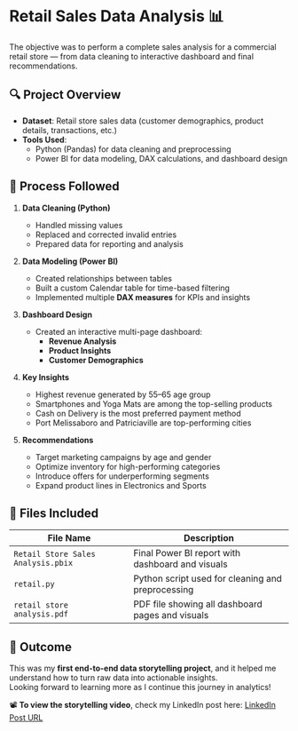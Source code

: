 
# Retail Sales Data Analysis 📊
  
The objective was to perform a complete sales analysis for a commercial retail store — from data cleaning to interactive dashboard and final recommendations.

## 🔍 Project Overview

- **Dataset**: Retail store sales data (customer demographics, product details, transactions, etc.)
- **Tools Used**:  
  - Python (Pandas) for data cleaning and preprocessing  
  - Power BI for data modeling, DAX calculations, and dashboard design

## 🧪 Process Followed

1. **Data Cleaning (Python)**
   - Handled missing values  
   - Replaced and corrected invalid entries  
   - Prepared data for reporting and analysis

2. **Data Modeling (Power BI)**
   - Created relationships between tables  
   - Built a custom Calendar table for time-based filtering  
   - Implemented multiple **DAX measures** for KPIs and insights

3. **Dashboard Design**
   - Created an interactive multi-page dashboard:
     - **Revenue Analysis**
     - **Product Insights**
     - **Customer Demographics**

4. **Key Insights**
   - Highest revenue generated by 55–65 age group  
   - Smartphones and Yoga Mats are among the top-selling products  
   - Cash on Delivery is the most preferred payment method  
   - Port Melissaboro and Patriciaville are top-performing cities

5. **Recommendations**
   - Target marketing campaigns by age and gender  
   - Optimize inventory for high-performing categories  
   - Introduce offers for underperforming segments  
   - Expand product lines in Electronics and Sports

## 📁 Files Included

| File Name                  | Description                                         |
|----------------------------|-----------------------------------------------------|
| `Retail Store Sales Analysis.pbix`     | Final Power BI report with dashboard and visuals    |
| `retail.py`         | Python script used for cleaning and preprocessing   |
| `retail store analysis.pdf`| PDF file showing all dashboard pages and visuals    |

## 🎯 Outcome

This was my **first end-to-end data storytelling project**, and it helped me understand how to turn raw data into actionable insights.  
Looking forward to learning more as I continue this journey in analytics!

📽 **To view the storytelling video**, check my LinkedIn post here: [LinkedIn Post URL](https://www.linkedin.com/posts/divyanshi-doser_dataanalytics-internshipexperience-python-activity-7334916988613402624-_k8G?utm_source=share&utm_medium=member_android&rcm=ACoAAFn4nbMBzA70MeO-p2EjHsa7DB-bJ35X5lE) 
